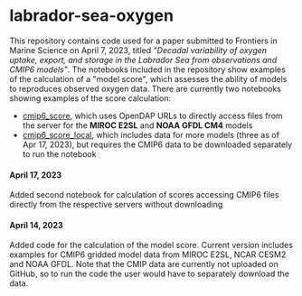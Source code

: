# labrador-sea-oxygen

This repository contains code used for a paper submitted to Frontiers in Marine Science on April 7, 2023, titled *"Decadal variability of oxygen uptake, export, and storage in the Labrador Sea from observations and CMIP6 models"*. The notebooks included in the repository show examples of the calculation of a "model score", which assesses the ability of models to reproduces observed oxygen data. There are currently two notebooks showing examples of the score calculation:
* [cmip6_score](./cmip6_score.ipynb), which uses OpenDAP URLs to directly access files from the server for the **MIROC E2SL** and **NOAA GFDL CM4** models
* [cmip6_score_local](./cmip6_score.ipynb), which includes data for more models \(three as of Apr 17, 2023\), but requires the CMIP6 data to be downloaded separately to run the notebook


#### April 17, 2023
Added second notebook for calculation of scores accessing CMIP6 files directly from the respective servers without downloading

#### April 14, 2023
Added code for the calculation of the model score. Current version includes examples for CMIP6 gridded model data from MIROC E2SL, NCAR CESM2 and NOAA GFDL. Note that the CMIP data are currently not uploaded on GitHub, so to run the code the user would have to separately download the data.
